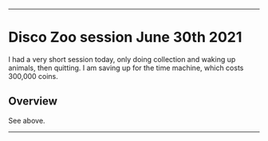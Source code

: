 
***

# Disco Zoo session June 30th 2021

I had a very short session today, only doing collection and waking up animals, then quitting. I am saving up for the time machine, which costs 300,000 coins.

## Overview

See above.

***
